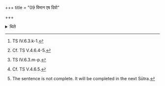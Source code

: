 +++
title = "09 विमान एष दिवो"

+++

<details><summary>थिते</summary>

9. With the two verses beginning with vimāna eṣa divo madlrya āste,[^1] having placed a stone in the Āgnīdhra (-shed)[^2], with four (verses) beginning with indraṁ viśívā avīvr̥dhan[^3] having gone upto to the tail[^4] (part of the fire-altar),[^5]   


[^1]: TS IV.6.3.k-1.  

[^2]: Cf. TS V.4.6.4-5.  

[^3]: TS IV.6.3.m-p.  

[^4]: Cf. TS V.4.6.5.   

[^5]: The sentence is not complete. It will be completed in the next Sūtra.  
</details>
